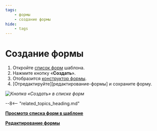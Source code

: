 ```yaml
---
tags:
    - формы
    - создание формы
hide:
    - tags
---
```


# Создание формы

1. Откройте [список форм](form_list_view.md) шаблона.
2. Нажмите кнопку «**Создать**».
3. Отобразится [конструктор формы](form_designer.md).
4. [Отредактируйте][редактирование-формы] и сохраните форму.

*![Кнопка «Создать» в списке форм](form_create_button.png)*

--8<-- "related_topics_heading.md"

**[Просмотр списка форм в шаблоне](form_list_view.md)**

**[Редактирование формы](form_designer.md)**
